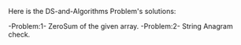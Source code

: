 Here is the DS-and-Algorithms Problem's solutions:

-Problem:1- ZeroSum of the given array.
-Problem:2- String Anagram check.

